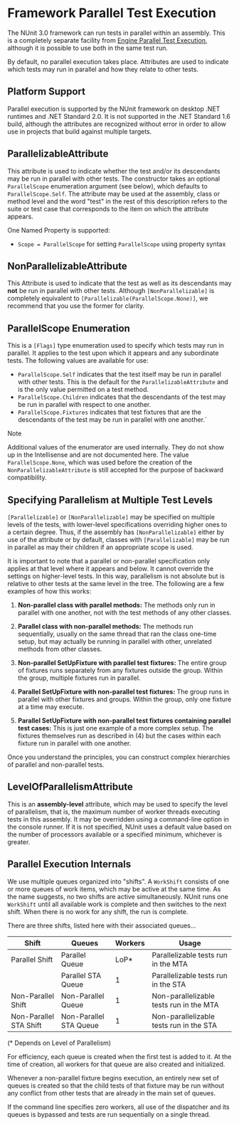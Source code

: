 # Framework Parallel Test Execution

The NUnit 3.0 framework can run tests in parallel within an assembly. This is a completely separate facility from
[Engine Parallel Test Execution](Engine-Parallel-Test-Execution.md), although it is possible to use both in the same
test run.

By default, no parallel execution takes place. Attributes are used to indicate which tests may run in parallel and how
they relate to other tests.

## Platform Support

Parallel execution is supported by the NUnit framework on desktop .NET runtimes and .NET Standard 2.0. It is not
supported in the .NET Standard 1.6 build, although the attributes are recognized without error in order to allow use in
projects that build against multiple targets.

## ParallelizableAttribute

This attribute is used to indicate whether the test and/or its descendants may be run in parallel with other tests. The
constructor takes an optional `ParallelScope` enumeration argument (see below), which defaults to `ParallelScope.Self`.
The attribute may be used at the assembly, class or method level and the word "test" in the rest of this description
refers to the suite or test case that corresponds to the item on which the attribute appears.

One Named Property is supported:

* `Scope = ParallelScope` for setting `ParallelScope` using property syntax

## NonParallelizableAttribute

This Attribute is used to indicate that the test as well as its descendants may __not__ be run in parallel with other
tests. Although `[NonParallelizable]` is completely equivalent to `[Parallelizable(ParallelScope.None)]`, we recommend
that you use the former for clarity.

## ParallelScope Enumeration

This is a `[Flags]` type enumeration used to specify which tests may run in parallel. It applies to the test upon which
it appears and any subordinate tests. The following values are available for use:

* `ParallelScope.Self` indicates that the test itself may be run in parallel with other tests. This is the default for
  the `ParallelizableAttribute` and is the only value permitted on a test method.
* `ParallelScope.Children` indicates that the descendants of the test may be run in parallel with respect to one
  another.
* `ParallelScope.Fixtures` indicates that test fixtures that are the descendants of the test may be run in parallel with
  one another.`

> [!NOTE]
> Additional values of the enumerator are used internally. They do not show up in the Intellisense and are not
> documented here. The value `ParallelScope.None`, which was used before the creation of the
> `NonParallelizableAttribute` is still accepted for the purpose of backward compatibility.

## Specifying Parallelism at Multiple Test Levels

`[Parallelizable]` or `[NonParallelizable]` may be specified on multiple levels of the tests, with lower-level
specifications overriding higher ones to a certain degree. Thus, if the assembly has `[NonParallelizable]` either by use
of the attribute or by default, classes with `[Parallelizable]` may be run in parallel as may their children if an
appropriate scope is used.

It is important to note that a parallel or non-parallel specification only applies at that level where it appears and
below. It cannot override the settings on higher-level tests. In this way, parallelism is not absolute but is relative
to other tests at the same level in the tree. The following are a few examples of how this works:

1. __Non-parallel class with parallel methods:__ The methods only run in parallel with one another, not with the test
   methods of any other classes.

2. __Parallel class with non-parallel methods:__ The methods run sequentially, usually on the same thread that ran the
   class one-time setup, but may actually be running in parallel with other, unrelated methods from other classes.

3. __Non-parallel SetUpFixture with parallel test fixtures:__ The entire group of fixtures runs separately from any
   fixtures outside the group. Within the group, multiple fixtures run in parallel.

4. __Parallel SetUpFixture with non-parallel test fixtures:__ The group runs in parallel with other fixtures and groups.
   Within the group, only one fixture at a time may execute.

5. __Parallel SetUpFixture with non-parallel test fixtures containing parallel test cases:__ This is just one example of
   a more complex setup. The fixtures themselves run as described in (4) but the cases within each fixture run in
   parallel with one another.

Once you understand the principles, you can construct complex hierarchies of parallel and non-parallel tests.

## LevelOfParallelismAttribute

This is an __assembly-level__ attribute, which may be used to specify the level of parallelism, that is, the maximum
number of worker threads executing tests in this assembly. It may be overridden using a command-line option in the
console runner. If it is not specified, NUnit uses a default value based on the number of processors available or a
specified minimum, whichever is greater.

## Parallel Execution Internals

We use multiple queues organized into "shifts". A `WorkShift` consists of one or more queues of work items, which may be
active at the same time. As the name suggests, no two shifts are active simultaneously. NUnit runs one `WorkShift` until
all available work is complete and then switches to the next shift. When there is no work for any shift, the run is
complete.

There are three shifts, listed here with their associated queues...

|     Shift              |    Queues              |  Workers  |  Usage    |
|------------------------|------------------------|-----------|-----------|
| Parallel Shift         | Parallel Queue         |    LoP*   | Parallelizable tests run in the MTA |
|                        | Parallel STA Queue     |     1     | Parallelizable tests run in the STA |
| Non-Parallel Shift     | Non-Parallel Queue     |     1     | Non-parallelizable tests run in the MTA |
| Non-Parallel STA Shift | Non-Parallel STA Queue |     1     | Non-parallelizable tests run in the STA |

(* Depends on Level of Parallelism)

For efficiency, each queue is created when the first test is added to it. At the time of creation, all workers for that
queue are also created and initialized.

Whenever a non-parallel fixture begins execution, an entirely new set of queues is created so that the child tests of
that fixture may be run without any conflict from other tests that are already in the main set of queues.

If the command line specifies zero workers, all use of the dispatcher and its queues is bypassed and tests are run
sequentially on a single thread.
